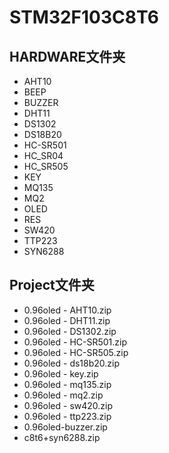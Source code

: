 # STM32F103C8T6

## HARDWARE文件夹  
* AHT10  
* BEEP  
* BUZZER
* DHT11
* DS1302
* DS18B20
* HC-SR501
* HC_SR04
* HC_SR505
* KEY
* MQ135
* MQ2
* OLED
* RES
* SW420
* TTP223
* SYN6288

## Project文件夹  
* 0.96oled - AHT10.zip
* 0.96oled - DHT11.zip
* 0.96oled - DS1302.zip
* 0.96oled - HC-SR501.zip
* 0.96oled - HC-SR505.zip
* 0.96oled - ds18b20.zip
* 0.96oled - key.zip
* 0.96oled - mq135.zip
* 0.96oled - mq2.zip
* 0.96oled - sw420.zip
* 0.96oled - ttp223.zip
* 0.96oled-buzzer.zip
* c8t6+syn6288.zip

